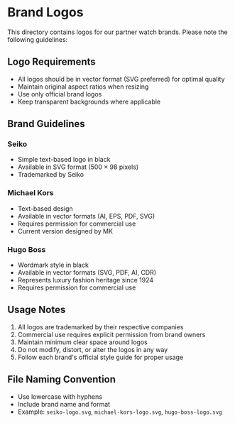 # Brand Logos

This directory contains logos for our partner watch brands. Please note the following guidelines:

## Logo Requirements
- All logos should be in vector format (SVG preferred) for optimal quality
- Maintain original aspect ratios when resizing
- Use only official brand logos
- Keep transparent backgrounds where applicable

## Brand Guidelines

### Seiko
- Simple text-based logo in black
- Available in SVG format (500 × 98 pixels)
- Trademarked by Seiko

### Michael Kors
- Text-based design
- Available in vector formats (AI, EPS, PDF, SVG)
- Requires permission for commercial use
- Current version designed by MK

### Hugo Boss
- Wordmark style in black
- Available in vector formats (SVG, PDF, AI, CDR)
- Represents luxury fashion heritage since 1924
- Requires permission for commercial use

## Usage Notes
1. All logos are trademarked by their respective companies
2. Commercial use requires explicit permission from brand owners
3. Maintain minimum clear space around logos
4. Do not modify, distort, or alter the logos in any way
5. Follow each brand's official style guide for proper usage

## File Naming Convention
- Use lowercase with hyphens
- Include brand name and format
- Example: `seiko-logo.svg`, `michael-kors-logo.svg`, `hugo-boss-logo.svg` 